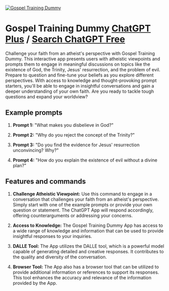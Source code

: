 
[![Gospel Training Dummy](https://files.oaiusercontent.com/file-gg4zw0COEdgRRYHYJO47Em3D?se=2123-10-17T23%3A46%3A15Z&sp=r&sv=2021-08-06&sr=b&rscc=max-age%3D31536000%2C%20immutable&rscd=attachment%3B%20filename%3D8fcd49b5-2262-4f40-9297-6434e81583f4.png&sig=GwEe5Yxbhfjb0uTQw6nlPRwiGNrHLjt8hfFY/wbHThQ%3D)](https://chat.openai.com/g/g-ZPxsP8cp6-gospel-training-dummy)

# Gospel Training Dummy [ChatGPT Plus](https://chat.openai.com/g/g-ZPxsP8cp6-gospel-training-dummy) / [Search ChatGPT Free](https://gptcall.net/index.html#/?search=Gospel%20Training%20Dummy)

Challenge your faith from an atheist's perspective with Gospel Training Dummy. This interactive app presents users with atheistic viewpoints and prompts them to engage in meaningful discussions on topics like the existence of God, the Trinity, Jesus' resurrection, and the problem of evil. Prepare to question and fine-tune your beliefs as you explore different perspectives. With access to knowledge and thought-provoking prompt starters, you'll be able to engage in insightful conversations and gain a deeper understanding of your own faith. Are you ready to tackle tough questions and expand your worldview?

## Example prompts

1. **Prompt 1:** "What makes you disbelieve in God?"

2. **Prompt 2:** "Why do you reject the concept of the Trinity?"

3. **Prompt 3:** "Do you find the evidence for Jesus' resurrection unconvincing? Why?"

4. **Prompt 4:** "How do you explain the existence of evil without a divine plan?"

## Features and commands

1. **Challenge Atheistic Viewpoint:** Use this command to engage in a conversation that challenges your faith from an atheist's perspective. Simply start with one of the example prompts or provide your own question or statement. The ChatGPT App will respond accordingly, offering counterarguments or addressing your concerns.

2. **Access to Knowledge:** The Gospel Training Dummy App has access to a wide range of knowledge and information that can be used to provide insightful responses to your inquiries.

3. **DALLE Tool:** The App utilizes the DALLE tool, which is a powerful model capable of generating detailed and creative responses. It contributes to the quality and diversity of the conversation.

4. **Browser Tool:** The App also has a browser tool that can be utilized to provide additional information or references to support its responses. This tool enhances the accuracy and relevance of the information provided by the App.


